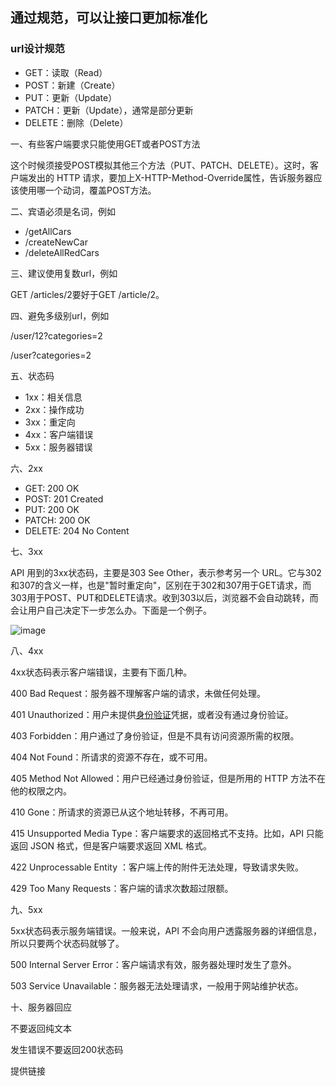 ## 通过规范，可以让接口更加标准化

### url设计规范

- GET：读取（Read）
- POST：新建（Create）
- PUT：更新（Update）
- PATCH：更新（Update），通常是部分更新
- DELETE：删除（Delete）



一、有些客户端要求只能使用GET或者POST方法

​	这个时候须接受POST模拟其他三个方法（PUT、PATCH、DELETE）。这时，客户端发出的 HTTP 请求，要加上X-HTTP-Method-Override属性，告诉服务器应该使用哪一个动词，覆盖POST方法。

二、宾语必须是名词，例如

- /getAllCars
- /createNewCar
- /deleteAllRedCars

三、建议使用复数url，例如

GET /articles/2要好于GET /article/2。

四、避免多级别url，例如

/user/12?categories=2

/user?categories=2

五、状态码

- 1xx：相关信息
- 2xx：操作成功
- 3xx：重定向
- 4xx：客户端错误
- 5xx：服务器错误

六、2xx

- GET: 200 OK
- POST: 201 Created
- PUT: 200 OK
- PATCH: 200 OK
- DELETE: 204 No Content

七、3xx

API 用到的3xx状态码，主要是303 See Other，表示参考另一个 URL。它与302和307的含义一样，也是"暂时重定向"，区别在于302和307用于GET请求，而303用于POST、PUT和DELETE请求。收到303以后，浏览器不会自动跳转，而会让用户自己决定下一步怎么办。下面是一个例子。

![image](https://ask.qcloudimg.com/http-save/yehe-1203634/eceyhmacru.png)



八、4xx

4xx状态码表示客户端错误，主要有下面几种。

400 Bad Request：服务器不理解客户端的请求，未做任何处理。

401 Unauthorized：用户未提供[身份验证](https://cloud.tencent.com/product/mfas?from_column=20065&from=20065)凭据，或者没有通过身份验证。

403 Forbidden：用户通过了身份验证，但是不具有访问资源所需的权限。

404 Not Found：所请求的资源不存在，或不可用。

405 Method Not Allowed：用户已经通过身份验证，但是所用的 HTTP 方法不在他的权限之内。

410 Gone：所请求的资源已从这个地址转移，不再可用。

415 Unsupported Media Type：客户端要求的返回格式不支持。比如，API 只能返回 JSON 格式，但是客户端要求返回 XML 格式。

422 Unprocessable Entity ：客户端上传的附件无法处理，导致请求失败。

429 Too Many Requests：客户端的请求次数超过限额。

九、5xx

5xx状态码表示服务端错误。一般来说，API 不会向用户透露服务器的详细信息，所以只要两个状态码就够了。

500 Internal Server Error：客户端请求有效，服务器处理时发生了意外。

503 Service Unavailable：服务器无法处理请求，一般用于网站维护状态。



十、服务器回应

不要返回纯文本

发生错误不要返回200状态码

提供链接



